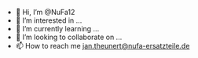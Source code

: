 - 👋 Hi, I’m @NuFa12
- 👀 I’m interested in ...
- 🌱 I’m currently learning ...
- 💞️ I’m looking to collaborate on ...
- 📫 How to reach me jan.theunert@nufa-ersatzteile.de

<!---
NuFa12/NuFa12 is a ✨ special ✨ repository because its `README.md` (this file) appears on your GitHub profile.
You can click the Preview link to take a look at your changes.
--->
